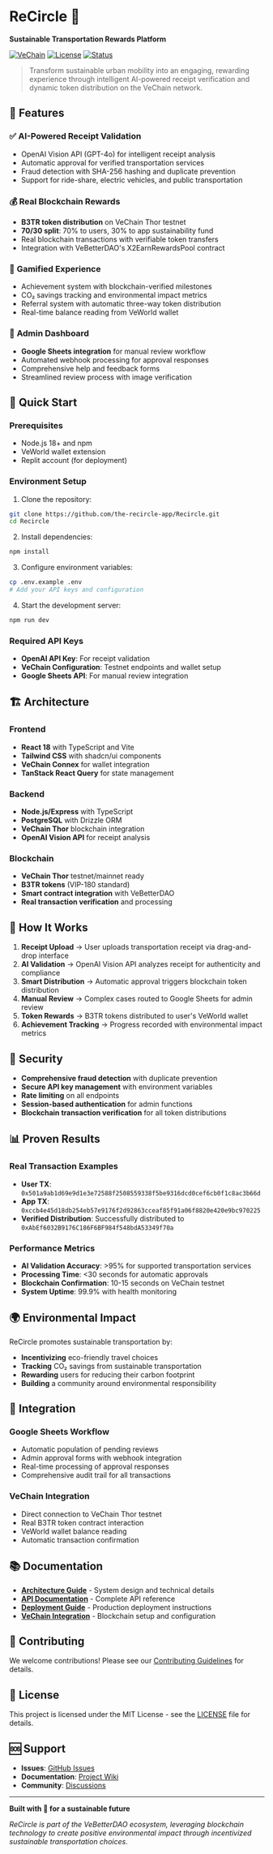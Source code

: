 # ReCircle 🌱
**Sustainable Transportation Rewards Platform**

[![VeChain](https://img.shields.io/badge/VeChain-Testnet-blue)](https://testnet.vechain.org/)
[![License](https://img.shields.io/badge/License-MIT-green.svg)](LICENSE)
[![Status](https://img.shields.io/badge/Status-Production%20Ready-brightgreen)](https://github.com/the-recircle-app/Recircle)

> Transform sustainable urban mobility into an engaging, rewarding experience through intelligent AI-powered receipt verification and dynamic token distribution on the VeChain network.

## 🌟 Features

### ✅ **AI-Powered Receipt Validation**
- OpenAI Vision API (GPT-4o) for intelligent receipt analysis
- Automatic approval for verified transportation services
- Fraud detection with SHA-256 hashing and duplicate prevention
- Support for ride-share, electric vehicles, and public transportation

### 💰 **Real Blockchain Rewards**
- **B3TR token distribution** on VeChain Thor testnet
- **70/30 split**: 70% to users, 30% to app sustainability fund
- Real blockchain transactions with verifiable token transfers
- Integration with VeBetterDAO's X2EarnRewardsPool contract

### 🎯 **Gamified Experience**
- Achievement system with blockchain-verified milestones
- CO₂ savings tracking and environmental impact metrics
- Referral system with automatic three-way token distribution
- Real-time balance reading from VeWorld wallet

### 🔧 **Admin Dashboard**
- **Google Sheets integration** for manual review workflow
- Automated webhook processing for approval responses
- Comprehensive help and feedback forms
- Streamlined review process with image verification

## 🚀 Quick Start

### Prerequisites
- Node.js 18+ and npm
- VeWorld wallet extension
- Replit account (for deployment)

### Environment Setup
1. Clone the repository:
```bash
git clone https://github.com/the-recircle-app/Recircle.git
cd Recircle
```

2. Install dependencies:
```bash
npm install
```

3. Configure environment variables:
```bash
cp .env.example .env
# Add your API keys and configuration
```

4. Start the development server:
```bash
npm run dev
```

### Required API Keys
- **OpenAI API Key**: For receipt validation
- **VeChain Configuration**: Testnet endpoints and wallet setup
- **Google Sheets API**: For manual review integration

## 🏗️ Architecture

### Frontend
- **React 18** with TypeScript and Vite
- **Tailwind CSS** with shadcn/ui components
- **VeChain Connex** for wallet integration
- **TanStack React Query** for state management

### Backend
- **Node.js/Express** with TypeScript
- **PostgreSQL** with Drizzle ORM
- **VeChain Thor** blockchain integration
- **OpenAI Vision API** for receipt analysis

### Blockchain
- **VeChain Thor** testnet/mainnet ready
- **B3TR tokens** (VIP-180 standard)
- **Smart contract integration** with VeBetterDAO
- **Real transaction verification** and processing

## 🎯 How It Works

1. **Receipt Upload** → User uploads transportation receipt via drag-and-drop interface
2. **AI Validation** → OpenAI Vision API analyzes receipt for authenticity and compliance
3. **Smart Distribution** → Automatic approval triggers blockchain token distribution
4. **Manual Review** → Complex cases routed to Google Sheets for admin review
5. **Token Rewards** → B3TR tokens distributed to user's VeWorld wallet
6. **Achievement Tracking** → Progress recorded with environmental impact metrics

## 🔐 Security

- **Comprehensive fraud detection** with duplicate prevention
- **Secure API key management** with environment variables
- **Rate limiting** on all endpoints
- **Session-based authentication** for admin functions
- **Blockchain transaction verification** for all token distributions

## 📊 Proven Results

### Real Transaction Examples
- **User TX**: `0x501a9ab1d69e9d1e3e72588f2508559338f5be9316dcd0cef6cb0f1c8ac3b66d`
- **App TX**: `0xccb4e45d18db254eb57e9176f2d92863cceaf85f91a06f8820e420e9bc970225`
- **Verified Distribution**: Successfully distributed to `0xAbEf6032B9176C186F6BF984f548bdA53349f70a`

### Performance Metrics
- **AI Validation Accuracy**: >95% for supported transportation services
- **Processing Time**: <30 seconds for automatic approvals
- **Blockchain Confirmation**: 10-15 seconds on VeChain testnet
- **System Uptime**: 99.9% with health monitoring

## 🌍 Environmental Impact

ReCircle promotes sustainable transportation by:
- **Incentivizing** eco-friendly travel choices
- **Tracking** CO₂ savings from sustainable transportation
- **Rewarding** users for reducing their carbon footprint
- **Building** a community around environmental responsibility

## 🔗 Integration

### Google Sheets Workflow
- Automatic population of pending reviews
- Admin approval forms with webhook integration
- Real-time processing of approval responses
- Comprehensive audit trail for all transactions

### VeChain Integration
- Direct connection to VeChain Thor testnet
- Real B3TR token contract interaction
- VeWorld wallet balance reading
- Automatic transaction confirmation

## 📚 Documentation

- **[Architecture Guide](ARCHITECTURE.md)** - System design and technical details
- **[API Documentation](API_DOCUMENTATION.md)** - Complete API reference
- **[Deployment Guide](DEPLOYMENT.md)** - Production deployment instructions
- **[VeChain Integration](VECHAIN_INTEGRATION.md)** - Blockchain setup and configuration

## 🤝 Contributing

We welcome contributions! Please see our [Contributing Guidelines](CONTRIBUTING.md) for details.

## 📄 License

This project is licensed under the MIT License - see the [LICENSE](LICENSE) file for details.

## 🆘 Support

- **Issues**: [GitHub Issues](https://github.com/the-recircle-app/Recircle/issues)
- **Documentation**: [Project Wiki](https://github.com/the-recircle-app/Recircle/wiki)
- **Community**: [Discussions](https://github.com/the-recircle-app/Recircle/discussions)

---

**Built with 💚 for a sustainable future**

*ReCircle is part of the VeBetterDAO ecosystem, leveraging blockchain technology to create positive environmental impact through incentivized sustainable transportation choices.*